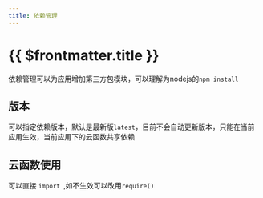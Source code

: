 ```yaml
---
title: 依赖管理
---
```


# {{ $frontmatter.title }}

依赖管理可以为应用增加第三方包模块，可以理解为nodejs的`npm install`

## 版本
可以指定依赖版本，默认是最新版`latest`，目前不会自动更新版本，只能在当前应用生效，当前应用下的云函数共享依赖

## 云函数使用

可以直接 `import `,如不生效可以改用`require()`